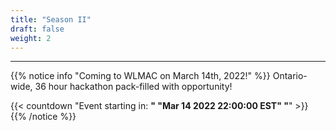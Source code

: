```yaml
---
title: "Season II"
draft: false
weight: 2
---
```

---

{{% notice info "Coming to WLMAC on March 14th, 2022!" %}}
Ontario-wide, 36 hour hackathon pack-filled with opportunity!

{{< countdown "Event starting in: <b>" "Mar 14 2022 22:00:00 EST" "</b>" >}}
{{% /notice %}}

